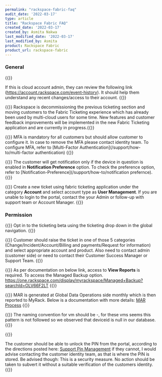 ```yaml
---
permalink: "rackspace-fabric-faq"
audit_date: '2022-03-17'
type: article
title: "Rackspace Fabric FAQ"
created_date: '2022-03-17'
created_by: Asmita Nakwa
last_modified_date: '2022-03-17'
last_modified_by: Asmita
product: Rackspace Fabric
product_url: rackspace-fabric
---
```


### General
{{<accordion title="How can I reset the password of my Email?" col="in" href="accordion1">}}

If this is cloud account admin, they can review the following link (https://account.rackspace.com/event-history). It should help them understand any recent changes/access to their account.
{{</accordion>}}

{{<accordion title="How can I return back to my previous ticketing application?" col="in" href="accordion2">}}
Rackspace is decommissioning the previous ticketing section and moving customers to the Fabric Ticketing experience which has already been used by multi-cloud users for some time. New features and customer feedback improvements will be implemented in the new Fabric Ticketing application and are currently in progress.{{</accordion>}}

{{<accordion title="I am not able to login to MyRack portal. I have been asked for MFA verification though I have not configured MFA yet." col="in" href="accordion3">}}
MFA is mandatory for all customers but should allow customer to configure it. In case to remove the MFA please contact identity team. To configure MFA, refer to [Multi-Factor Authentication](/support/how-to/multi-factor authentication)
{{</accordion>}}

{{<accordion title="I am not getting email notification via My Rackportal for incidents pertaining to Alert Logic." col="in" href="accordion4">}}
The customer will get notification only if the device in question is enabled in **Notification Preference** option. To check the preference option, refer to [Notification-Preference](/support/how-to/notification prefernce).
 {{</accordion>}}

{{<accordion title="I am unable to login to MyRack Portal. While login it is showing no primary contact exists." col="in" href="accordion5">}}
Create a new ticket using fabric ticketing application under the category **Account** and select account type as **User Management**.  If you are unable to login to the portal, contact the your Admin or follow-up with support team or Account Manager.
{{</accordion>}}

### Permission

{{<accordion title="I am unable to upload documents and tried multiple times on multiple tickets." col="in" href="accordion1">}}
Opt in to the ticketing beta using the ticketing drop down in the global navigation.
{{</accordion>}}

{{<accordion title="I have raised ticket using Rackspace BETA version of ticketing system, but unable to edit the ticket. I am getting the notification as I don't have permission to update." col="in" href="accordion2">}}
Customer should raise the ticket in one of those 5 categories (Change/Incident/Account/Billing and payments/Request for information)  and select appropriate account and product. 
Also need to contact admin (customer side) or need to contact their Customer Success Manager or Support Team.
{{</accordion>}}

{{<accordion title="I need to access the Managed Backup option in the portal." col="in" href="accordion3">}}
As per documentation on below link, access to **View Reports** is required. To access the Managed Backup option. https://one.rackspace.com/display/myrackspace/Managed+Backup?searchId=OLV66F2LT
{{</accordion>}}

{{<accordion title="I am having issue in loading MAR report in the portal." col="in" href="accordion4">}}
MAR is generated at Global Data Operations side monthly which is then reported to MyRack. 
Below is a documentation with more details:
[MAR Process](https://one.rackspace.com/display/SMBHAMS/MAR+Processes)
{{</accordion>}}

{{<accordion title="How can I update device name in Vcenter by removing Devices IDs?" col="in" href="accordion5">}}
The naming convention for vm should be <CoreDeviceId>-<device name>, for these vms seems this pattern is not followed so we observed that deviceid is null in our database.
{{</accordion>}}

{{<accordion title="I am not able to generate PIN via Rackspace portal." col="in" href="accordion6">}}

The customer should be able to unlock the PIN from the portal, according to the directions posted here: [Support Pin Management](https://docs.rackspace.com/support/how-to/support-pin-management/) if they cannot, I would advise contacting the customer identity team, as that is where the PIN is stored. Be advised though: This is a security measure.  No action should be taken to subvert it without a suitable verification of the customers identity.
{{</accordion>}}